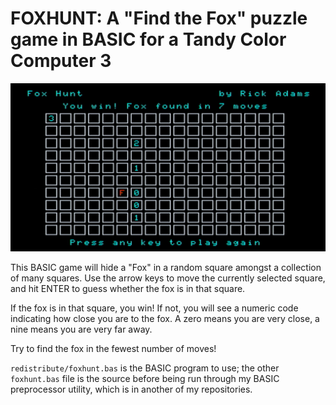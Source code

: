 FOXHUNT: A "Find the Fox" puzzle game in BASIC for a Tandy Color Computer 3
==========

![](images/foxhunt.jpg)

This BASIC game will hide a "Fox" in a random square amongst a collection of many squares.  Use the arrow
keys to move the currently selected square, and hit ENTER to guess whether the fox is in that square.

If the fox is in that square, you win!  If not, you will see a numeric code indicating how close you are
to the fox.  A zero means you are very close, a nine means you are very far away.

Try to find the fox in the fewest number of moves!

`redistribute/foxhunt.bas` is the BASIC program to use; the other `foxhunt.bas` file is the source before
being run through my BASIC preprocessor utility, which is in another of my repositories.
